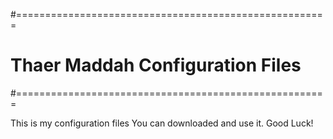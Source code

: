 #======================================================
# Thaer Maddah Configuration Files
#======================================================

This is my configuration files
You can downloaded and use it.
Good Luck!

